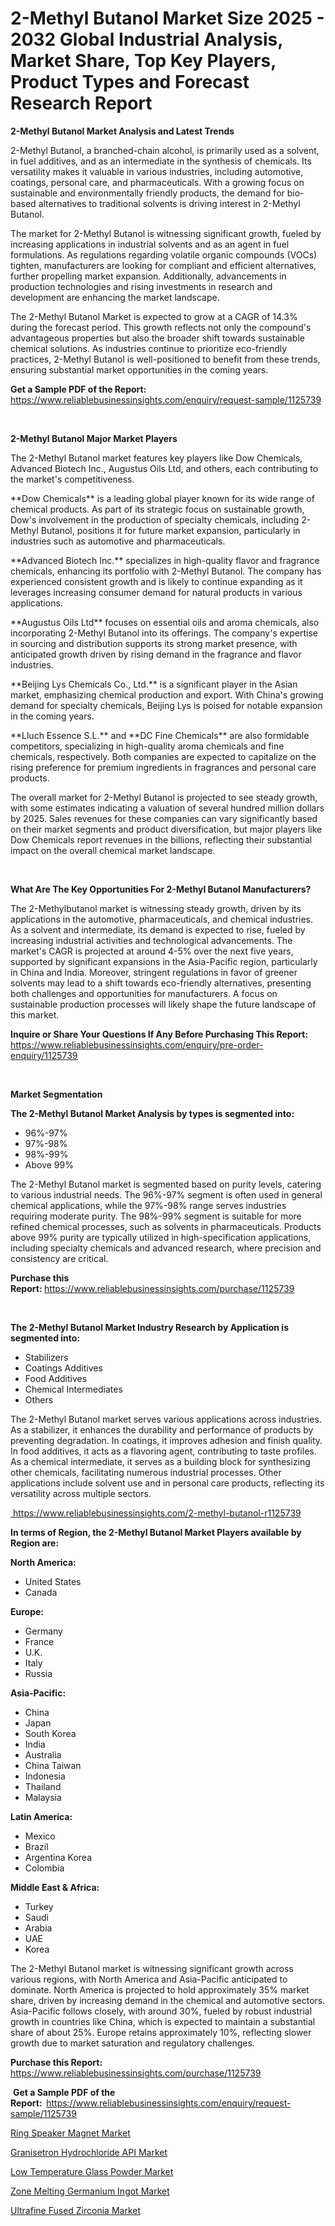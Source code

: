 <p><h1>2-Methyl Butanol Market Size 2025 - 2032 Global Industrial Analysis, Market Share, Top Key Players, Product Types and Forecast Research Report</h1></p><p><strong>2-Methyl Butanol Market Analysis and Latest Trends</strong></p>
<p><p>2-Methyl Butanol, a branched-chain alcohol, is primarily used as a solvent, in fuel additives, and as an intermediate in the synthesis of chemicals. Its versatility makes it valuable in various industries, including automotive, coatings, personal care, and pharmaceuticals. With a growing focus on sustainable and environmentally friendly products, the demand for bio-based alternatives to traditional solvents is driving interest in 2-Methyl Butanol.</p><p>The market for 2-Methyl Butanol is witnessing significant growth, fueled by increasing applications in industrial solvents and as an agent in fuel formulations. As regulations regarding volatile organic compounds (VOCs) tighten, manufacturers are looking for compliant and efficient alternatives, further propelling market expansion. Additionally, advancements in production technologies and rising investments in research and development are enhancing the market landscape.</p><p>The 2-Methyl Butanol Market is expected to grow at a CAGR of 14.3% during the forecast period. This growth reflects not only the compound's advantageous properties but also the broader shift towards sustainable chemical solutions. As industries continue to prioritize eco-friendly practices, 2-Methyl Butanol is well-positioned to benefit from these trends, ensuring substantial market opportunities in the coming years.</p></p>
<p><strong>Get a Sample PDF of the Report:&nbsp;</strong> <a href="https://www.reliablebusinessinsights.com/enquiry/request-sample/1125739?utm_campaign=1877&utm_medium=2&utm_source=Github&utm_content=ia&utm_term=02042025&utm_id=2-methyl-butanol">https://www.reliablebusinessinsights.com/enquiry/request-sample/1125739</a></p>
<p>&nbsp;</p>
<p><strong>2-Methyl Butanol Major Market Players</strong></p>
<p><p>The 2-Methyl Butanol market features key players like Dow Chemicals, Advanced Biotech Inc., Augustus Oils Ltd, and others, each contributing to the market's competitiveness.</p><p>**Dow Chemicals** is a leading global player known for its wide range of chemical products. As part of its strategic focus on sustainable growth, Dow's involvement in the production of specialty chemicals, including 2-Methyl Butanol, positions it for future market expansion, particularly in industries such as automotive and pharmaceuticals.</p><p>**Advanced Biotech Inc.** specializes in high-quality flavor and fragrance chemicals, enhancing its portfolio with 2-Methyl Butanol. The company has experienced consistent growth and is likely to continue expanding as it leverages increasing consumer demand for natural products in various applications.</p><p>**Augustus Oils Ltd** focuses on essential oils and aroma chemicals, also incorporating 2-Methyl Butanol into its offerings. The company's expertise in sourcing and distribution supports its strong market presence, with anticipated growth driven by rising demand in the fragrance and flavor industries.</p><p>**Beijing Lys Chemicals Co., Ltd.** is a significant player in the Asian market, emphasizing chemical production and export. With China's growing demand for specialty chemicals, Beijing Lys is poised for notable expansion in the coming years.</p><p>**Lluch Essence S.L.** and **DC Fine Chemicals** are also formidable competitors, specializing in high-quality aroma chemicals and fine chemicals, respectively. Both companies are expected to capitalize on the rising preference for premium ingredients in fragrances and personal care products.</p><p>The overall market for 2-Methyl Butanol is projected to see steady growth, with some estimates indicating a valuation of several hundred million dollars by 2025. Sales revenues for these companies can vary significantly based on their market segments and product diversification, but major players like Dow Chemicals report revenues in the billions, reflecting their substantial impact on the overall chemical market landscape.</p></p>
<p>&nbsp;</p>
<p><strong>What Are The Key Opportunities For 2-Methyl Butanol Manufacturers?</strong></p>
<p><p>The 2-Methylbutanol market is witnessing steady growth, driven by its applications in the automotive, pharmaceuticals, and chemical industries. As a solvent and intermediate, its demand is expected to rise, fueled by increasing industrial activities and technological advancements. The market's CAGR is projected at around 4-5% over the next five years, supported by significant expansions in the Asia-Pacific region, particularly in China and India. Moreover, stringent regulations in favor of greener solvents may lead to a shift towards eco-friendly alternatives, presenting both challenges and opportunities for manufacturers. A focus on sustainable production processes will likely shape the future landscape of this market.</p></p>
<p><strong>Inquire or Share Your Questions If Any Before Purchasing This Report:</strong> <a href="https://www.reliablebusinessinsights.com/enquiry/pre-order-enquiry/1125739?utm_campaign=1877&utm_medium=2&utm_source=Github&utm_content=ia&utm_term=02042025&utm_id=2-methyl-butanol">https://www.reliablebusinessinsights.com/enquiry/pre-order-enquiry/1125739</a></p>
<p>&nbsp;</p>
<p><strong>Market Segmentation</strong></p>
<p><strong>The 2-Methyl Butanol Market Analysis by types is segmented into:</strong></p>
<p><ul><li>96%-97%</li><li>97%-98%</li><li>98%-99%</li><li>Above 99%</li></ul></p>
<p><p>The 2-Methyl Butanol market is segmented based on purity levels, catering to various industrial needs. The 96%-97% segment is often used in general chemical applications, while the 97%-98% range serves industries requiring moderate purity. The 98%-99% segment is suitable for more refined chemical processes, such as solvents in pharmaceuticals. Products above 99% purity are typically utilized in high-specification applications, including specialty chemicals and advanced research, where precision and consistency are critical.</p></p>
<p><strong>Purchase this Report:&nbsp;</strong><a href="https://www.reliablebusinessinsights.com/purchase/1125739?utm_campaign=1877&utm_medium=2&utm_source=Github&utm_content=ia&utm_term=02042025&utm_id=2-methyl-butanol">https://www.reliablebusinessinsights.com/purchase/1125739</a></p>
<p>&nbsp;</p>
<p><strong>The 2-Methyl Butanol Market Industry Research by Application is segmented into:</strong></p>
<p><ul><li>Stabilizers</li><li>Coatings Additives</li><li>Food Additives</li><li>Chemical Intermediates</li><li>Others</li></ul></p>
<p><p>The 2-Methyl Butanol market serves various applications across industries. As a stabilizer, it enhances the durability and performance of products by preventing degradation. In coatings, it improves adhesion and finish quality. In food additives, it acts as a flavoring agent, contributing to taste profiles. As a chemical intermediate, it serves as a building block for synthesizing other chemicals, facilitating numerous industrial processes. Other applications include solvent use and in personal care products, reflecting its versatility across multiple sectors.</p></p>
<p><a href="https://www.reliablebusinessinsights.com/2-methyl-butanol-r1125739?utm_campaign=1877&utm_medium=2&utm_source=Github&utm_content=ia&utm_term=02042025&utm_id=2-methyl-butanol">&nbsp;https://www.reliablebusinessinsights.com/2-methyl-butanol-r1125739</a></p>
<p><strong>In terms of Region, the 2-Methyl Butanol Market Players available by Region are:</strong></p>
<p>
    <p> <strong> North America: </strong>
        <ul>
            <li>United States</li>
            <li>Canada</li>
        </ul>
        </p> 
    <p> <strong> Europe: </strong>
        <ul>
            <li>Germany</li>
            <li>France</li>
            <li>U.K.</li>
            <li>Italy</li>
            <li>Russia</li>
        </ul>
        </p> 
    <p> <strong> Asia-Pacific: </strong>
        <ul>
            <li>China</li>
            <li>Japan</li>
            <li>South Korea</li>
            <li>India</li>
            <li>Australia</li>
            <li>China Taiwan</li>
            <li>Indonesia</li>
            <li>Thailand</li>
            <li>Malaysia</li>
        </ul>
        </p> 
    <p> <strong> Latin America: </strong>
        <ul>
            <li>Mexico</li>
            <li>Brazil</li>
            <li>Argentina Korea</li>
            <li>Colombia</li>
        </ul>
        </p> 
    <p> <strong> Middle East & Africa: </strong>
        <ul>
            <li>Turkey</li>
            <li>Saudi</li>
            <li>Arabia</li>
            <li>UAE</li>
            <li>Korea</li>
        </ul>
    </p>
    </p>
<p><p>The 2-Methyl Butanol market is witnessing significant growth across various regions, with North America and Asia-Pacific anticipated to dominate. North America is projected to hold approximately 35% market share, driven by increasing demand in the chemical and automotive sectors. Asia-Pacific follows closely, with around 30%, fueled by robust industrial growth in countries like China, which is expected to maintain a substantial share of about 25%. Europe retains approximately 10%, reflecting slower growth due to market saturation and regulatory challenges.</p></p>
<p><strong>Purchase this Report: </strong><a href="https://www.reliablebusinessinsights.com/purchase/1125739?utm_campaign=1877&utm_medium=2&utm_source=Github&utm_content=ia&utm_term=02042025&utm_id=2-methyl-butanol">https://www.reliablebusinessinsights.com/purchase/1125739</a></p>
<p>&nbsp;<strong>Get a Sample PDF of the Report:&nbsp;&nbsp;</strong><a href="https://www.reliablebusinessinsights.com/enquiry/request-sample/1125739?utm_campaign=1877&utm_medium=2&utm_source=Github&utm_content=ia&utm_term=02042025&utm_id=2-methyl-butanol">https://www.reliablebusinessinsights.com/enquiry/request-sample/1125739</a></p>
<p><strong></strong></p>
<p><p><a href="https://github.com/swaftaenglem/Market-Research-Report-List-1/blob/main/ring-speaker-magnet-market.md?utm_campaign=1877&utm_medium=2&utm_source=Github&utm_content=ia&utm_term=02042025&utm_id=2-methyl-butanol">Ring Speaker Magnet Market</a></p><p><a href="https://github.com/porstgowinjq/Market-Research-Report-List-1/blob/main/granisetron-hydrochloride-api-market.md?utm_campaign=1877&utm_medium=2&utm_source=Github&utm_content=ia&utm_term=02042025&utm_id=2-methyl-butanol">Granisetron Hydrochloride API Market</a></p><p><a href="https://github.com/amagloeaad54/Market-Research-Report-List-1/blob/main/low-temperature-glass-powder-market.md?utm_campaign=1877&utm_medium=2&utm_source=Github&utm_content=ia&utm_term=02042025&utm_id=2-methyl-butanol">Low Temperature Glass Powder Market</a></p><p><a href="https://github.com/blauetrelawz/Market-Research-Report-List-1/blob/main/zone-melting-germanium-ingot-market.md?utm_campaign=1877&utm_medium=2&utm_source=Github&utm_content=ia&utm_term=02042025&utm_id=2-methyl-butanol">Zone Melting Germanium Ingot Market</a></p><p><a href="https://github.com/gassmkalay/Market-Research-Report-List-1/blob/main/ultrafine-fused-zirconia-market.md?utm_campaign=1877&utm_medium=2&utm_source=Github&utm_content=ia&utm_term=02042025&utm_id=2-methyl-butanol">Ultrafine Fused Zirconia Market</a></p></p>